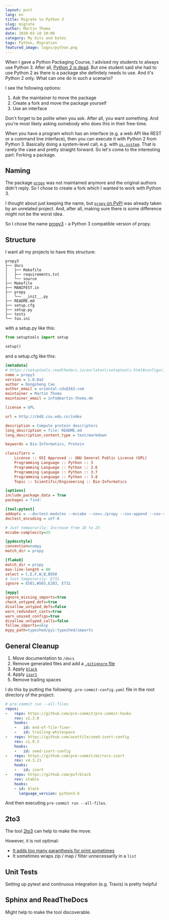 ```yaml
---
layout: post
lang: en
title: Migrate to Python 3
slug: migrate
author: Martin Thoma
date: 2020-03-10 20:00
category: My bits and bytes
tags: Python, Migration
featured_image: logos/python.png
---
```

When I gave a Python Packaging Course, I advised my students to always use Python 3.
After all, [Python 2 is dead](https://pythonclock.org/). But one student said
she had to use Python 2 as there is a package she definitely needs to use. And
it's Python 2 only. What can one do in such a scenario?

I see the following options:

1. Ask the maintainer to move the package
2. Create a fork and move the package yourself
3. Use an interface

Don't forget to be polite when you ask. After all, you want something. And
you're most likely asking somebody who does this in their free-time.

When you have a program which has an interface (e.g. a web API like REST or a
command line interface), then you can execute it with Python 2 from Python 3.
Basically doing a system-level call, e.g. with
[`os.system`](https://docs.python.org/2/library/os.html#os.system). That is
rarely the case and pretty straight forward. So let's come to the interesting
part: Forking a package.


## Naming

The package [`propy`](https://code.google.com/archive/p/protpy/downloads) was
not maintained anymore and the original authors didn't reply. So I chose to
create a fork which I wanted to work with Python 3.

I thought about just keeping the name, but [`propy` on PyPI](https://pypi.org/project/propy/)
was already taken by an unrelated project. And, after all, making sure there
is some difference might not be the worst idea.

So I chose the name [propy3](https://pypi.org/project/propy3/) - a Python 3
compatible version of propy.


## Structure

I want all my projects to have this structure:

```text
propy3
├── docs
│   ├── Makefile
│   ├── requirements.txt
│   └── source
├── Makefile
├── MANIFEST.in
├── propy
│   └── __init__.py
├── README.md
├── setup.cfg
├── setup.py
├── tests
└── tox.ini
```

with a setup.py like this:

```python
from setuptools import setup

setup()
```

and a setup.cfg like this:

```ini
[metadata]
# https://setuptools.readthedocs.io/en/latest/setuptools.html#configuring-setup-using-setup-cfg-files
name = propy3
version = 1.0.0a2
author = Dongsheng Cao
author_email = oriental-cds@163.com
maintainer = Martin Thoma
maintainer_email = info@martin-thoma.de

license = GPL

url = http://cbdd.csu.edu.cn/index

description = Compute protein descriptors
long_description = file: README.md
long_description_content_type = text/markdown

keywords = Bio-Informatics, Protein

classifiers =
    License :: OSI Approved :: GNU General Public License (GPL)
    Programming Language :: Python :: 3
    Programming Language :: Python :: 3.6
    Programming Language :: Python :: 3.7
    Programming Language :: Python :: 3.8
    Topic :: Scientific/Engineering :: Bio-Informatics

[options]
include_package_data = True
packages = find:

[tool:pytest]
addopts = --doctest-modules --mccabe --cov=./propy --cov-append --cov-report html:tests/reports/coverage-html --cov-report xml:tests/reports/coverage.xml --cov-report term --flake8 --ignore=docs/ --ignore=propy/__main__.py --durations=3 --black
doctest_encoding = utf-8

# Just temporarily: Increase from 10 to 25
mccabe-complexity=25

[pydocstyle]
convention=numpy
match_dir = propy

[flake8]
match_dir = propy
max-line-length = 80
select = C,E,F,W,B,B950
# Just temporarily: E731
ignore = E501,W503,E203, E731

[mypy]
ignore_missing_imports=true
check_untyped_defs=true
disallow_untyped_defs=false
warn_redundant_casts=true
warn_unused_configs=true
disallow_untyped_calls=false
follow_imports=skip
mypy_path=typeshed/pyi:typeshed/imports
```

## General Cleanup

1. Move documentation to `/docs`
2. Remove generated files and add a [`.gitignore` file](https://www.gitignore.io/)
2. Apply [`black`](https://github.com/psf/black)
3. Apply [`isort`](https://github.com/timothycrosley/isort)
4. Remove trailing spaces


I do this by putting the following `.pre-commit-config.yaml` file in the root
directory of the project:

```yaml
# pre-commit run --all-files
repos:
-   repo: https://github.com/pre-commit/pre-commit-hooks
    rev: v2.3.0
    hooks:
    -   id: end-of-file-fixer
    -   id: trailing-whitespace
-   repo: https://github.com/asottile/seed-isort-config
    rev: v1.9.3
    hooks:
    -   id: seed-isort-config
-   repo: https://github.com/pre-commit/mirrors-isort
    rev: v4.3.21
    hooks:
    -   id: isort
-   repo: https://github.com/psf/black
    rev: stable
    hooks:
    - id: black
      language_version: python3.6
```

And then executing `pre-commit run --all-files`.


## 2to3

The tool [2to3](https://docs.python.org/3/library/2to3.html) can help to make
the move.

However, it is not optimal:

* [It adds too many paranthesis for print sometimes](https://stackoverflow.com/q/55559825/562769)
* It sometimes wraps zip / map / filter unnecessarily in a `list`


## Unit Tests

Setting up pytest and continuous integration (e.g. Travis) is pretty helpful


## Sphinx and ReadTheDocs

Might help to make the tool discoverable.

